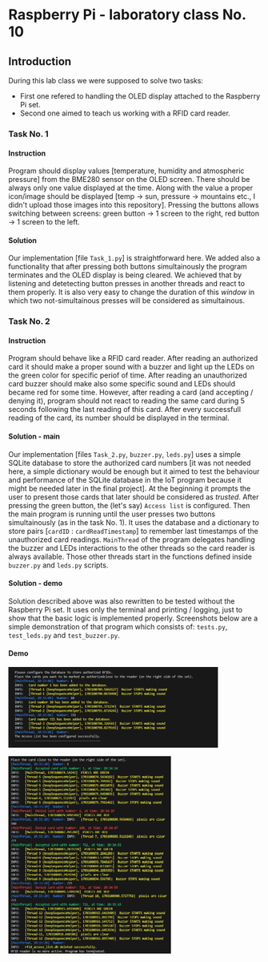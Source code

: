 # Raspberry Pi - laboratory class No. 10

## Introduction
During this lab class we were supposed to solve two tasks:
- First one refered to handling the OLED display attached to the Raspberry Pi set.
- Second one aimed to teach us working with a RFID card reader.

### Task No. 1
#### Instruction
Program should display values [temperature, humidity and atmospheric pressure] from the BME280 sensor on the OLED screen. There should be always only one value displayed at the time. Along with the value a proper icon/image should be displayed [temp -> sun, pressure -> mountains etc., I didn't upload those images into this repository]. Pressing the buttons allows switching between screens: green button -> 1 screen to the right, red button -> 1 screen to the left.

#### Solution
Our implementation [file `Task_1.py`] is straightforward here. We added also a functionality that after pressing both buttons simultainously the program terminates and the OLED display is being cleared. We achieved that by listening and detetecting button presses in another threads and react to them properly. It is also very easy to change the duration of this *window* in which two not-simultainous presses will be considered as simultainous.

### Task No. 2
#### Instruction
Program should behave like a RFID card reader. After reading an authorized card it should make a proper sound with a buzzer and light up the LEDs on the green color for specific periof of time. After reading an unauthorized card buzzer should make also some specific sound and LEDs should became red for some time. However, after reading a card (and accepting / denying it), program should not react to reading the same card during 5 seconds following the last reading of this card. After every successfull reading of the card, its number should be displayed in the terminal.

#### Solution - main
Our implementation [files `Task_2.py`, `buzzer.py`, `leds.py`] uses a simple SQLite database to store the authorized card numbers [it was not needed here, a simple dictionary would be enough but it aimed to test the behaviour and performance of the SQLite database in the IoT program because it might be needed later in the final project]. At the beginning it prompts the user to present those cards that later should be considered as *trusted*. After pressing the green button, the (let's say) `Access list` is configured. Then the main program is running until the user presses two buttons simultainously (as in the task No. 1). It uses the database and a dictionary to store pairs [`cardID` : `cardReadTimestamp`] to remember last timestamps of the unauthorized card readings. `MainThread` of the program delegates handling the buzzer and LEDs interactions to the other threads so the card reader is always available. Those other threads start in the functions defined inside `buzzer.py` and `leds.py` scripts.

#### Solution - demo
Solution described above was also rewritten to be tested without the Raspberry Pi set. It uses only the terminal and printing / logging, just to show that the basic logic is implemented properly. Screenshots below are a simple demonstration of that program which consists of: `tests.py`, `test_leds.py` and `test_buzzer.py`.

#### Demo
<p float='center'>
  <img src='screenshots/db_config_demo.png' width='419' height='161'>
</p>
<p float='center'>
  <img src='screenshots/program_demo.png' width='325' height='394'>
</p>
